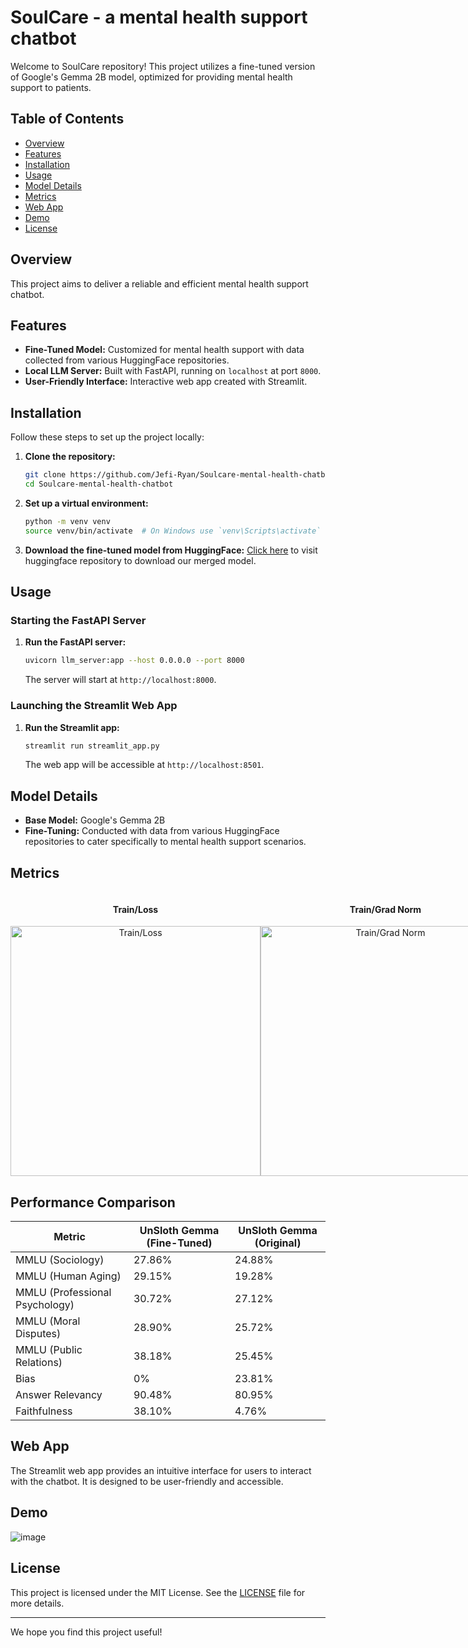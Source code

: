 # SoulCare - a mental health support chatbot

Welcome to SoulCare repository! This project utilizes a fine-tuned version of Google's Gemma 2B model, optimized for providing mental health support to patients.

## Table of Contents

- [Overview](#overview)
- [Features](#features)
- [Installation](#installation)
- [Usage](#usage)
- [Model Details](#model-details)
- [Metrics](#metrics)
- [Web App](#web-app)
- [Demo](#demo)
- [License](#license)

## Overview

This project aims to deliver a reliable and efficient mental health support chatbot.

## Features

- **Fine-Tuned Model:** Customized for mental health support with data collected from various HuggingFace repositories.
- **Local LLM Server:** Built with FastAPI, running on `localhost` at port `8000`.
- **User-Friendly Interface:** Interactive web app created with Streamlit.

## Installation

Follow these steps to set up the project locally:

1. **Clone the repository:**
    ```bash
    git clone https://github.com/Jefi-Ryan/Soulcare-mental-health-chatbot
    cd Soulcare-mental-health-chatbot
    ```

2. **Set up a virtual environment:**
    ```bash
    python -m venv venv
    source venv/bin/activate  # On Windows use `venv\Scripts\activate`
    ```

3. **Download the fine-tuned model from HuggingFace:**
   [Click here](https://huggingface.co/JefiRyan/Gemma-2B-Unsloth-mental-health-merged) to visit huggingface repository to download our merged model.

## Usage

### Starting the FastAPI Server

1. **Run the FastAPI server:**
    ```bash
    uvicorn llm_server:app --host 0.0.0.0 --port 8000
    ```

    The server will start at `http://localhost:8000`.

### Launching the Streamlit Web App

1. **Run the Streamlit app:**
    ```bash
    streamlit run streamlit_app.py
    ```

    The web app will be accessible at `http://localhost:8501`.

## Model Details

- **Base Model:** Google's Gemma 2B
- **Fine-Tuning:** Conducted with data from various HuggingFace repositories to cater specifically to mental health support scenarios.

## Metrics
<div style="display: flex; flex-direction: row; justify-content: space-around;">
  <div style="flex: 1; text-align: center;">
    <h4>Train/Loss</h4>
    <img src="https://github.com/user-attachments/assets/29dc8a18-2824-4f2e-99b1-c2199fdd8616" alt="Train/Loss" width="400"/>
  </div>
  <div style="flex: 1; text-align: center;">
    <h4>Train/Grad Norm</h4>
    <img src="https://github.com/user-attachments/assets/3e7920ea-b321-43f9-abac-2f6e2747cfde" alt="Train/Grad Norm" width="400"/>
  </div>
</div>

## Performance Comparison
| Metric                           | UnSloth Gemma (Fine-Tuned) | UnSloth Gemma (Original) |
|---------------------------------|-----------------------------|--------------------------|
| MMLU (Sociology)                | 27.86%                      | 24.88%                   |
| MMLU (Human Aging)              | 29.15%                      | 19.28%                   |
| MMLU (Professional Psychology)  | 30.72%                      | 27.12%                   |
| MMLU (Moral Disputes)           | 28.90%                      | 25.72%                   |
| MMLU (Public Relations)         | 38.18%                      | 25.45%                   |
| Bias                            | 0%                          | 23.81%                   |
| Answer Relevancy                | 90.48%                      | 80.95%                   |
| Faithfulness                    | 38.10%                      | 4.76%                    |



## Web App

The Streamlit web app provides an intuitive interface for users to interact with the chatbot. It is designed to be user-friendly and accessible.

## Demo

![image](https://github.com/user-attachments/assets/c2e7cbc5-60e3-4038-aa7a-d10ba607ea44)



## License

This project is licensed under the MIT License. See the [LICENSE](LICENSE) file for more details.

---

We hope you find this project useful!
